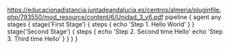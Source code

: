 https://educacionadistancia.juntadeandalucia.es/centros/almeria/pluginfile.php/793550/mod_resource/content/6/Unidad_3_v6.pdf
pipeline {
agent any
stages {
stage('First Stage’) {
steps {
echo 'Step 1. Hello World' }
}
stage('Second Stage') {
steps {
echo 'Step 2. Second time Hello'
echo 'Step 3. Third time Hello'
}
}
}
}
